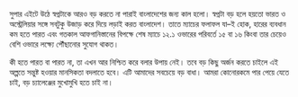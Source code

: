 সুপার এইটে উঠে স্বপ্নটাকে আরও বড় করতে না পারাই বাংলাদেশের জন্য কাল হলো। স্বপ্নটা বড় হলে হয়তো ভারত ও অস্ট্রেলিয়ার সঙ্গে সবটুকু উজাড় করে দিয়ে লড়াই করত বাংলাদেশ। তাতে ম্যাচের ফলাফল যা–ই হোক, হারের ব্যবধান কম হতে পারত এবং গতকাল আফগানিস্তানের বিপক্ষে শেষ ম্যাচে ১২.১ ওভারের পরিবর্তে ১৫ বা ১৬ কিংবা তার চেয়েও বেশি ওভারে লক্ষ্যে পৌঁছানোর সুযোগ থাকত।

কী হতে পারত বা পারত না, তা এখন আর নিশ্চিত করে বলার উপায় নেই। তবে বড় কিছু অর্জন করতে চাইলে এই অল্পতে সন্তুষ্ট হওয়ার মানসিকতা বদলাতে হবে। এটি আমাদের সবচেয়ে বড় বাধা। আমরা কোনোরকমে পার পেয়ে যেতে চাই, বড় চ্যালেঞ্জের মুখোমুখি হতে চাই না।
